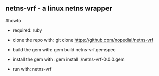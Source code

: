 netns-vrf - a linux netns wrapper
---------------------------------

#howto

* required: ruby

* clone the repo with: git clone https://github.com/nopedial/netns-vrf

* build the gem with: gem build netns-vrf.gemspec

* install the gem with: gem install ./netns-vrf-0.0.0.gem

* run with: netns-vrf


